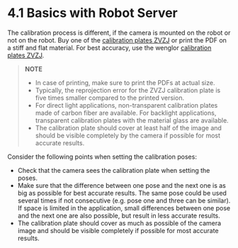 # 4.1 Basics with Robot Server

The calibration process is different, if the camera is mounted on the robot or not on the robot.
Buy one of the [calibration plates ZVZJ](https://www.wenglor.com/en/Accessories/Optics-Filters-Deflectors-and-Focusers/Calibration-Plates/c/cxmCID222488) or print the PDF on a stiff and flat material. For best accuracy, use the wenglor [calibration plates ZVZJ](https://www.wenglor.com/en/Accessories/Optics-Filters-Deflectors-and-Focusers/Calibration-Plates/c/cxmCID222488).

> **NOTE**
>
> - In case of printing, make sure to print the PDFs at actual size.
> - Typically, the reprojection error for the ZVZJ calibration plate is five times smaller compared to the printed version.
> - For direct light applications, non-transparent calibration plates made of carbon fiber are available. For backlight applications, transparent calibration plates with the material glass are available.
> - The calibration plate should cover at least half of the image and should be visible completely by the camera if possible for most accurate results.

Consider the following points when setting the calibration poses:

- Check that the camera sees the calibration plate when setting the poses.
- Make sure that the difference between one pose and the next one is as big as possible for best accurate results. The same pose could be used several times if not consecutive (e.g. pose one and three can be similar). If space is limited in the application, small differences between one pose and the next one are also possible, but result in less accurate results.
- The calibration plate should cover as much as possible of the camera image and should be visible completely if possible for most accurate results.
